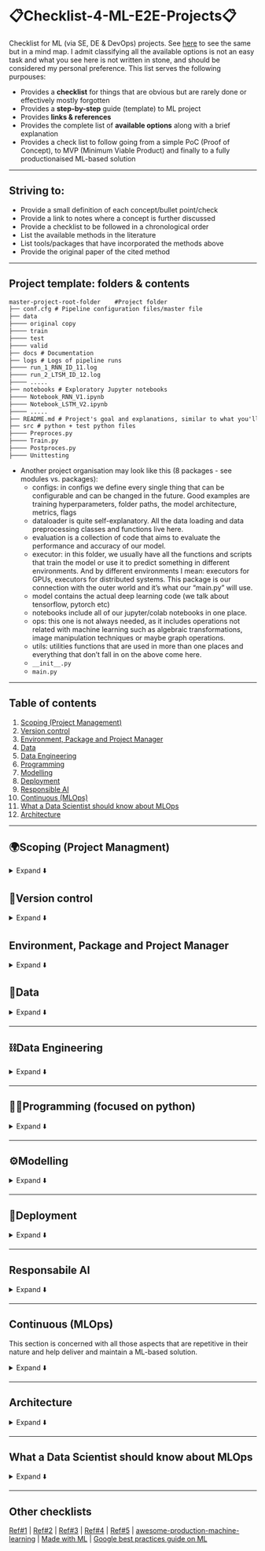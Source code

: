 #  📋Checklist-4-ML-E2E-Projects📋
Checklist for ML (via SE, DE & DevOps) projects. See [here](https://github.com/kyaiooiayk/The-Data-Scientist-Mind-Map) to see the same but in a mind map. I admit classifying all the available options is not an easy task and what you see here is not written in stone, and should be considered my personal preference. This list serves the following purpouses:
- Provides a **checklist** for things that are obvious but are rarely done or effectively mostly forgotten
- Provides a **step-by-step** guide (template) to ML project
- Provides **links & references**
- Provides the complete list of **available options** along with a brief explanation
- Provides a check list to follow going from a simple PoC (Proof of Concept), to MVP (Minimum Viable Product) and finally to a fully productionaised ML-based solution
***

## Striving to:
- Provide a small definition of each concept/bullet point/check
- Provide a link to notes where a concept is further discussed
- Provide a checklist to be followed in a chronological order
- List the available methods in the literature
- List tools/packages that have incorporated the methods above
- Provide the original paper of the cited method
***
  
## Project template: folders & contents

```diff
master-project-root-folder    #Project folder
├── conf.cfg # Pipeline configuration files/master file
├── data
├──── original copy
├──── train
├──── test
├──── valid
├── docs # Documentation
├── logs # Logs of pipeline runs
├──── run_1_RNN_ID_11.log
├──── run_2_LTSM_ID_12.log
├──── .....
├── notebooks # Exploratory Jupyter notebooks 
├──── Notebook_RNN_V1.ipynb
├──── Notebook_LSTM_V2.ipynb
├──── .....
├── README.md # Project's goal and explanations, similar to what you'll find on GitHub
├── src # python + test python files
├──── Preproces.py
├──── Train.py
├──── Postproces.py
├──── Unittesting
```
- Another project organisation may look like this (8 packages - see modules vs. packages):
  - configs: in configs we define every single thing that can be configurable and can be changed in the future. Good examples are training hyperparameters, folder paths, the model architecture, metrics, flags
  - dataloader is quite self-explanatory. All the data loading and data preprocessing classes and functions live here.
  - evaluation is a collection of code that aims to evaluate the performance and accuracy of our model.
  - executor: in this folder, we usually have all the functions and scripts that train the model or use it to predict something in different environments. And by different environments I mean: executors for GPUs, executors for distributed systems. This package is our connection with the outer world and it’s what our “main.py” will use.
  - model contains the actual deep learning code (we talk about tensorflow, pytorch etc)
  - notebooks include all of our jupyter/colab notebooks in one place.
  - ops: this one is not always needed, as it includes operations not related with machine learning such as algebraic transformations, image manipulation techniques or maybe graph operations.
  - utils: utilities functions that are used in more than one places and everything that don’t fall in on the above come here.
  - `__init__.py`
  - `main.py`
***

## Table of contents
1. [Scoping (Project Management)](#scoping-project-managment)
2. [Version control](#version-control)
3. [Environment, Package and Project Manager](#environment-package-and-project-manager)
4. [Data](#data)
5. [Data Engineering](#%EF%B8%8Fdata-engineering)
6. [Programming](#%EF%B8%8Fprogramming-focused-on-python)
7. [Modelling](#%EF%B8%8Fmodelling)
8. [Deployment](#deployment)
9. [Responsible AI](#responsabile-ai)
10. [Continuous (MLOps)](#continuous-mlops)
11. [What a Data Scientist should know about MLOps](#what-a-data-scientist-should-know-about-mlops)
12. [Architecture](#architecture)
***

## 🌍Scoping (Project Managment)
<details>
<summary>Expand ⬇️</summary>
<br>

- Frame the problem and look at the big picture    
- 🏦 BI (Business Intelligence) Tools involves the functions, strategies, and tools companies use to collect, process, and analyze data [Ref](https://www.coursera.org/articles/bi-tools). These tools can help framing the problem:
    - [Microsoft Power BI](https://powerbi.microsoft.com/en-us/what-is-power-bi/)
    - [Tableau](https://www.tableau.com/products/desktop)
    - [QlikSense](https://www.qlik.com/us/products/qlik-sense)
    - [Dundas BI](https://insightsoftware.com/dundas/)
    - [Sisense](https://www.sisense.com/)
- ❓ What are the project main objectives?
- ❓ Which part of the main objective the ML model(s) is addressing?
- 📈📉 Establish a [baseline](https://blog.ml.cmu.edu/2020/08/31/3-baselines/) against which your ML will be considered successful (an improvement against the baseline)
- ❓ Are there any solutions not based on a ML model? You are likely to be asked to compared your method against some no-ML model!
- ❓ Can How would you solve the problem manually?
    - ✅ Yes, then how would you do it?
    - ❌ No, then something more complex is needed
- Define the objectives in business terms. This involvs choosing the business KPIs (key performance indicators). These are what businesses use to measure the uplift brought in by the ML-based solution.
- 🚔 Now put yourself in the **user seat** and make sure there is an alignment btw business KPIs and those stricly related to the users.
- Think about how the ML soluion will be used
- 📈 Monitor your project's objective(s) over time. Yes, you heard it right; do not monitor only the results. Requirements and project's goal do tend to change over time unfortunately.
- 🗣️ Talk to the domain experts, they are those with the domain knowledge 
- ⚠️ Keep track of what did not work as you develop your ML solution. Knowledge is not only about what worked, but largely what didn't.
- 🔄 Keep in mind that ML solutions are not one-shot solutions. They need to be 1) followed and 2) developed over time
- Tool to manage/projects/people:    
    - [Jira](https://www.atlassian.com/software/jira)
    - [Confluence](https://www.atlassian.com/software/confluence) | [Jira vs. Confluence](https://elements-apps.com/blog/jira-and-confluence/)
    - [Trello](https://trello.com/home)
- <ins>Choose btw these different 3 scenarios</ins> (do not underestimate the importance of this, and this is the reason why it is under scoping and not under data or modelling section):
    - **Data driven**: means the creation of technologies, skills, and an environment by ingesting a large amount of data. This does not mean data centric.
    - **Data centric**: involves systematically altering/improving datasets in order to increase the accuracy of your ML applications.
    - **Model centric**: keep the data the same, and you only improve the code/model architecture. What happens when new data is added or changed? The risk of having a bias-to-that-batch-of-data model is very high. 
    - [Model centric vs. data centric](https://neptune.ai/blog/data-centric-vs-model-centric-machine-learning)
- ❓ Batch vs. real-time inference?
- <ins>Pipeline types:</ins>
  - Data pipeline
  - Model pipeline
  - Serving pipeline
- [List of lessons learnt | Learn from others' mistakes](https://github.com/kyaiooiayk/Awesome-ML-Lessons-Learnt)
- Patterns for building ML-driven product [Ref](https://eugeneyan.com/writing/llm-patterns/?utm_source=substack&utm_medium=email)
  - *Evaluations* to measure performance. A set of measurements used to assess a model’s performance on a task. They include benchmark data and metrics. 
  - *Retrive external (to the model) data*: to add recent, external knowledge. Fetch relevant data from outside the foundation model and enhances the input with this data, providing richer context to improve output.
  - *Fine-tuning*: To get better at specific tasks rather having some average product.
  - *Caching* to reduce latency & cost
  - *Guardrails* to ensure output quality. This is not limited to LLms.
  - *Defensive UX* to anticipate & manage errors gracefully
  - *Collect user feedback* to build our data flywheel.   
</details>

## 💾Version control
<details>
<summary>Expand ⬇️</summary>
<br>

- Decide between GitHub and GitLab
- Create .gitignore file | [Example #1](https://github.com/kyaiooiayk/Git-Cheatsheet/blob/main/.gitignore)
- Configure git Hooks | [Notes](https://github.com/kyaiooiayk/Git-Cheatsheet/tree/main#git-hooks)

</details>
  
## Environment, Package and Project Manager
<details>
<summary>Expand ⬇️</summary>
<br>
  
- Conda | [Notes](https://github.com/kyaiooiayk/Environment-Package-and-Project-Manager)
- pip | [Notes](https://github.com/kyaiooiayk/Environment-Package-and-Project-Manager)
- Poetry | [Notes](https://github.com/kyaiooiayk/Environment-Package-and-Project-Manager)

</details>

## 💽Data
<details>
<summary>Expand ⬇️</summary>
<br>

- How much data do I need?
    - Rule of thumb #1: roughly 10 times as many examples (rows) as there are degrees of freedom (features) | [Ref](https://www.kdnuggets.com/2019/06/5-ways-lack-data-machine-learning.html)
    - If you are bound to a small dataset, this may be good for PoC (Proof of Concept), but for a production-ready model, you'd need many more | [Ref](https://www.kdnuggets.com/2019/06/5-ways-lack-data-machine-learning.html)
- Data sourcing/collection/ingestion:
    - Check legal obligations, and get the authorization if necessary
    - 🌐 Collect your data from the web via scraping | [Notes](https://github.com/kyaiooiayk/Website-Scrapers)
    - Collect data via third party API 
    - Build your own dataset
    - Create/augment your data with some synthetic data generation techniques
    - Dowload some open source. Best resource is probably [Kaggle](https://www.kaggle.com/)
    - Ensure sensitive information is deleted or protected (e.g., anonymised)
- Is the data enough? How do you deal with the lack of data?
    - Try to establish a real data culture within your organization. From now on, you start tracking users.
    - Build a free application and give it away while tacking how others use it. Facebook and Google are not far from this modus operandi.
    - Naive Bayes algorithm is among the simplest classifiers and learns remarkably well from relatively small data sets.
    - Consider using less complex algorithm; for instance limiting the depth of your decision tree.
    - Consider using ensemble method.
    - Consider using linear models such as liner/logistic regression where only linear interaction are modelled.
    - Use transfer learning and this is the de-facto standard for LLM.
    - Consider data augmentation. So for vision taks, you could rotate, scale etc ..
    - ⚠️ Keep in mind that using synthetic data could potentially introduce bias on a real world phenomenon.
- Is data labelling necessary?:
    - ✅ Yes, then is human expertise available? Labelling is expensive as it involves many man hours. Consider automating it as much as you can.
    - ❌ No, then unsupervised learning must be used
- Data versioning. Available tools:
    - [DVC](https://dvc.org/) | [Notes](https://github.com/kyaiooiayk/MLOps-Machine-Learning-Operations/tree/master/tutorials/VCS/DVC)
    - [DAGsHub](https://dagshub.com/)
    - [Activeloop](https://www.activeloop.ai/)
    - [Modelstore](https://modelstore.readthedocs.io/en/latest/)
    - [ModelDB](https://github.com/VertaAI/modeldb/)
- ❓ Is there a data bias?
    - ✅ Yes, take action
    - ❌ No, proceed
- Keep a copy of the original unclean data where possible.
- Data ingestion/wrangling:
    - 🐼 [Pandas](https://pandas.pydata.org/) for dataset < 32Gb. For dataset that do not fit in memory you can load different chucks at the time | [Notes](https://github.com/kyaiooiayk/Pandas-Notes)
    - 🐻‍❄️ [Polars](https://github.com/pola-rs/polars) an optimised version of Pandas.
    - [Dask](https://www.dask.org/) for dataset 1Gb-100Gb | [Notes](https://github.com/kyaiooiayk/Dask) 
    - ✨[PySpark](https://spark.apache.org/docs/latest/api/python/) for dataset >100 Gb | [Notes](https://github.com/kyaiooiayk/pySpark-Notes)
    - 🏹 [Apache PyArrow](https://arrow.apache.org/docs/python/index.html) is a cross-language development platform for in-memory data. It is a good option when data is stored in many components, for example, reading a parquet file with Python (pandas) and transforming to a Spark dataframe, Falcon Data Visualization or Cassandra without worrying about conversion. [Ref](https://towardsdatascience.com/a-gentle-introduction-to-apache-arrow-with-apache-spark-and-pandas-bb19ffe0ddae)
    - 🧱 [Databricks](https://www.databricks.com/) develops a web-based platform for working with Spark, that provides automated cluster management and IPython-style notebooks. | [Databricks vs. Azure databricks](https://www.websitebuilderinsider.com/is-azure-databricks-same-as-databricks/)
- Data cleaning
  - A comprehensive guide to bad quality data scenarios can be found [here](https://github.com/Quartz/bad-data-guide)
  - [cleanlab](https://github.com/cleanlab/cleanlab) automatically detects problems in a ML dataset. This data-centric AI package facilitates machine learning with messy, real-world data by providing clean labels for robust training and flagging errors in your data.
- Data labeling
- Data validation. Establish a data schema which helps validate the data. Especially for [concept drift](https://machinelearningmastery.com/gentle-introduction-concept-drift-machine-learning/). Some commercial tools are:
    - [Pandera](https://pandera.readthedocs.io/en/stable/) | [Notes](https://github.com/kyaiooiayk/MLOps-Machine-Learning-Operations/tree/master/tutorials/Data_validation/Pandera)
    - [Great Expectations](https://greatexpectations.io/) | [Notes](https://github.com/kyaiooiayk/MLOps-Machine-Learning-Operations/tree/master/tutorials/Data_validation/Great_expectations)
- 💽 Data storage:
    - Structured data: SQL. RDB (relational database) is a database that stores data into tables with rows and columns. To be able to process SQL queries on huge volumes of data that is stored in Hadoop cluster, specialised tools are needed. Here are some options:
        - 🐝 [Hive](https://hive.apache.org/) | [Notes](https://github.com/kyaiooiayk/MLOps-Machine-Learning-Operations/blob/master/tutorials/Hive.md) (twice as popular as Pig and developed by Facebook). Hive provides SQL type querying language for the ETL purpose on top of Hadoop file system. 
        - 🐷 [Pig](https://pig.apache.org/) (less popular than Hive)
        -  🦌 [Impala](https://impala.apache.org/docs/build/html/topics/impala_langref.html) | [Hive vs. Impala](https://www.tutorialspoint.com/impala/impala_overview.htm)
    - Unstructured data: NoSQL
- Data file format | [Notes](https://github.com/kyaiooiayk/Data-Format-Notes)
  - CSV (Comma Separated Values) is a row-based file format storage.
  - JSON (JavaScript Object Notation) is language agnostic and supports a number of data types which includes list, dictionary, string, integer, float, boolean, Null.
  - YAML (Yet Another Markup Language) is a human-readable data-serialisation language. It is commonly used for configuration files and in applications where data is being stored or transmitted.  Both JSON and YAML are developed to provide a human-readable data interchange format
  - Parquet is a column-based file format storage and is good for storing big data of any kind (structured data tables, images, videos, documents).
  - XML (Extensible Markup Language)is exclusively designed to send and receive data back and forth between clients and servers.
- Data transformation
- What is EDA?
  - Explore the data to gain insights: Do I have the right signals for the model?
  - Identify the feasibility of the project: Is it possible to deliver a solution using the data I have?
  - Craft a story: Can I reveal useful patterns in the data to the stakeholder?
- What to do in a EDA (Exploratory Design Analysis)?
    - Type (categorical, int/float, bounded/unbounded, text, structured, etc.)
    - % of missing values
    - Noisiness and type of noise (stochastic, outliers, rounding errors, etc.)
    - Type of distribution (Gaussian, uniform, logarithmic, etc.)
    - Study the correlations between features and targets
        - If no method shows some sort of correlation btw features and targets, then you may want to study the problem harder!
    - Document in a report what you have learnt
- Data cleaning:
    - Are the any outliers? If yes, ask yourself why.
    - Fill in missing values via some imputation strategies. Treat your data transformation choices as hyperparameters, especially when you are not sure about them (e.g., replace with zero, mean, meadina or just drop the rows?):
        - Zero, mean or median
        - Drop row values or the entire columns if too many row values are missing
- Features scaling:
    - If a deep learning application this is almost certaintly done. If you have two options here:
      - Min/max scaling
      - Mean/std scaling
    - If not a DL application it depends. For instance model based on decision trees are insensitive to features scaling.
- <ins>Feature engineering</ins> | [Notes](https://drive.google.com/drive/u/2/folders/1ABSeXMUvG-AbFcxvFxJ0J0xpFDYUuA21) | [Tutorials](https://github.com/kyaiooiayk/Feature-Correlation-Selection-Importance-Engineering-Notes):
    - Discretize continuous features
    - Add transformations like: log(x), sqrt(x), x^2, etc...
    - Aggregate features into common bin
- <ins>Dashboard</ins>:
    - Bokeh
    - Plotly
- <ins>Data splitting</ins> | [Notes](https://drive.google.com/drive/u/1/folders/1flGUtgLDQsC3FyK9Nm-aafoSEDMNj5Ir):
    - Large dataset (CV may not be necessary):
        - Train
        - Test: (no data snooping!)
    - Small dataset (use CV while testing):
        - Train
        - Test: (no data snooping!)
        - Validation
    - No data or only a handful of examples. Enough/handful means some in order to get a sense of the problem specification but too few to train an algorithm). Consider these options:
      - A literature review
      - Analyse what others have done may give you a sense of what’s feasible.

</details>

***

## ⛓️Data Engineering
<details>
<summary>Expand ⬇️</summary>
<br>

- <ins>ETL: Extract, Transform, Load</ins>:
  - **Extraction** involves the process of extracting the data from multiple homogeneous or heterogeneous sources.
  - **Transformation** refers to data cleansing and manipulation in order to convert them into a proper format.
  - **Loading** is the injection of the transformed data into the memory of the processing units that will handle the training (whether this is CPUs, GPUs or even TPUs)
    
- <ins>ETL vs. ELT pipeline</ins> | [Notes](https://github.com/kyaiooiayk/ETL-and-ML-Pipelines-Notes/blob/main/README.md):
    - **ETL** is best used for on-premise data that needs to be structured before uploading it to a relational data warehouse. This method is typically implemented when datasets are small and there are clear metrics that a business values because large datasets will require more time to process and parameters are ideally defined before the transformation phase.
    - **ELT** is best suited for large volumes of data and implemented in cloud environments where the large storage and computing power available enables the data lake to quickly store and transform data as needed. ELT is also more flexible when it comes to the format of data but will require more time to process data for queries since that step only happens as needed versus ETL where the data is instantly queryable after loading.
- <ins>How to load your data (and how to optimise it)?</ins>
  - **All at once vs. lazy loading with iterator**. Running a for-loop in a dataset requires you to load the entire dataset into memory. What if you do not have that much memory to spare? An iterator is nothing more than an object that enables us to traverse throughout our collection with the advantage of that it loads each data point only when it's needed.
  - **Bathching**: Batch processing has a slightly different meaning for a SE and a MLE. For a SE batching is a method to run high volume, repetitive jobs into groups with no human interaction while the latter thinks of it as the partitioning of data into chunks as this makes the training much more efficient because of the way the stochastic gradient descent algorithm works.
  - **Prefetching** allows you to run preprocessing and model execution at the same time. While the model is executing training step m, the input pipeline is reading the data for next m+1 step. Prefetching is alike to a decoupled producer-consumer system coordinated by a buffer. The producer = data processing and the consumer = model, while the buffer is handling the transportation of the data from one to the other.
  - **Caching** is a way to temporarily store data in memory to avoid repeating some operations. The caveat here is that we have to be very careful on the limitations of our resources, to avoid overloading the cache with too much data.
  - **Streaming** allows to transmit or receiving data as a steady, continuous flow, allowing playback to start while the rest of the data is still being received. We can open a connection with an external data source and keep processing the data and training a ML model as long as they come. [Kafka](https://kafka.apache.org/) is a high performant, distributed messaging system that takes care of this streaming idea.
- <ins>data vs. model parallelism</ins>
  - **Data parallelism [easie]**: concerns how how to distribute our data and train the model in multiple devices (CPUs, GPUs, TPUs) with different chunks.
  - **Model parallelism [harder]**: When a model is so big that it doesn't fit in the memory of a single device, we can divide it into different parts, distribute them across multiple machines and train each one of them independently using the same data. In an encoder-decoder architecture to train the decoder and the encoder into different machines. This can be combined with data parallelism: feeding the exact same (n-th) data batch into both machines.

</details>
  
***

## 🧑‍💻️Programming (focused on python)
<details>
<summary>Expand ⬇️</summary>
<br>

- [DRY](https://www.earthdatascience.org/courses/earth-analytics/automate-science-workflows/write-efficient-code-for-science-r/) - Don't repeat yourself. If you find yourself writing the same code more than twice. Modularise it and save it in a repo, for yourself in the next project and colleagues.
- [SOLID](https://en.wikipedia.org/wiki/SOLID): is a mnemonic acronym for five design principles intended to make object-oriented designs more understandable, flexible, and maintainable.
  - The Single-responsibility principle: "There should never be more than one reason for a class to change."[5] In other words, every class should have only one responsibility.
  - The Open–closed principle: "Software entities ... should be open for extension, but closed for modification."[7]
  - The Liskov substitution principle: "Functions that use pointers or references to base classes must be able to use objects of derived classes without knowing it."[8] See also design by contract.[8]
  - The Interface segregation principle: "Clients should not be forced to depend upon interfaces that they do not use."[9][4]
  - The Dependency inversion principle: "Depend upon abstractions, [not] concretions."[10][4]
- <ins>OOP (Object-Oriented Programming)</ins>:
  - Inheritance vs. composition: 'is-a' vs. 'has-a' relationship | [Tutorial](https://github.com/kyaiooiayk/Python-Programming/blob/main/tutorials/Composition%20vs.%20inheritance.ipynb)
- <ins>Docs | [Tutorials](https://github.com/kyaiooiayk/Awesome-Python-Programming-Notes/blob/main/tutorials/GitHub_MD_rendering/Docstrings.ipynb)</ins>:
  - [NumPy/SciPy docstrings](https://numpydoc.readthedocs.io/en/latest/format.html) Combination of reStructured and GoogleDocstrings and supported by Sphinx    
  - [EpyDoc](http://epydoc.sourceforge.net/) Render Epytext as series of HTML documents and a tool for generating API documentation for Python modules based on their Docstrings
  - [Google Docstrings](https://sphinxcontrib-napoleon.readthedocs.io/en/latest/example_google.html) Google's Style
- <ins>Code release</ins>:
    - Major
    - Minor
    - Patch
- <ins>Code versionning</ins>:
    - [GitHub](https://github.com/) | [Notes](https://github.com/kyaiooiayk/Git-Cheatsheet)
    - [GitLab](https://about.gitlab.com/) GitHub and GitLab are remote server repositories based on GIT. GitHub is a collaboration platform that helps review and manage codes remotely. GitLab is the same but is majorly focused on DevOps and CI/CD. 
    - [Jenkins](https://www.jenkins.io/) | [Notes](https://github.com/kyaiooiayk/MLOps-Machine-Learning-Operations/tree/master/tutorials/Jenkins)
    - [CircleCI](https://circleci.com/)
    - [Travis CI](https://www.travis-ci.com/)
- <ins>Production-grade code</ins> | [Notes](https://github.com/kyaiooiayk/Awesome-Python-Programming-Notes/tree/main/tutorials/Production-grade%20code):
    - **Factory Pattern** is used to decouple data IO, or in other words the data sources (SQL, pandas etc ..)
    - **Strategy Pattern** is used to decouple algorithms.
    - **Adapter Pattern** is used to decouple external services.
- <ins>Python style guide</ins>
  - [Google Python Style Guide](https://google.github.io/styleguide/pyguide.html#Threading)
  - [Python code style guidelines](https://github.com/kyaiooiayk/Awesome-Python-Programming-Notes/blob/main/tutorials/Code_style.md)
- <ins>Linters & Formatter</ins> Linter is there to catch potential bugs and issues, whereas a formatter is there to enforce a consistent code style and format. | [Notes #1](https://github.com/kyaiooiayk/Python-Programming/blob/main/tutorials/Code_style.md) | [Notes #2](https://inventwithpython.com/blog/2022/11/19/python-linter-comparison-2022-pylint-vs-pyflakes-vs-flake8-vs-autopep8-vs-bandit-vs-prospector-vs-pylama-vs-pyroma-vs-black-vs-mypy-vs-radon-vs-mccabe/):
    - [Pylint](https://pypi.org/project/pylint/) is a static code analyser for Python 2 or 3. it analyses your code without actually running it. It checks for errors, enforces a coding standard, looks for code smells, and can make suggestions about how the code could be refactored. | [Why no one uses Pylint](https://pythonspeed.com/articles/pylint/). Install it with `pip install pylint`. Usage: `pylint file.py --errors-only --disable=C,R` or `pylint file.py --errors-only --disable=C,R`
    - Pyflakes
    - autopep8
    - Bandit
    - Prospector
    - Pylama
    - Pyroma
    - [isort](https://pycqa.github.io/isort/) is a Python utility / library to sort imports alphabetically, and automatically separated into sections and by type. 
    - [Mypy](https://mypy.readthedocs.io/en/stable/) is an optional static type checker for Python that aims to combine the benefits of dynamic (or "duck") typing and static typing. Mypy combines the expressive power and convenience of Python with a powerful type system and compile-time type checking. 
    - Radon
    - mccabe 
    - [Black](https://black.readthedocs.io/en/stable/) is essentially an autoformatter.
    - [pycodestyle](https://pypi.org/project/pycodestyle/) is similar to black but the big difference between black and pycodestyle is that black does reformat your code, whereas pycodestyle just complains.
    - [Flake8](https://flake8.pycqa.org/en/latest/) does much more than what black does. Flake8 is very close to be perfectly compatible with black.
    - ⭐️[Ruff](https://beta.ruff.rs/docs/) is an extremely fast Python linter, written in Rust. Ruff can be used to replace Flake8 (plus dozens of plugins), isort, pydocstyle, yesqa, eradicate, pyupgrade, and autoflake, all while executing tens or hundreds of times faster than any individual tool.
- <ins>Static type checker</ins> is the process of verifying and enforcing the constraints of types.:
  - [Pytype](https://github.com/google/pytype)
  - IDE such pycharm will do it automatically.
- <ins>Production Code (How maintainable is it?)</ins>:
    - **Refactoring** aims to revisit the source code in order to improve operation without altering functionality. | [Notes](https://github.com/kyaiooiayk/Awesome-Python-Programming-Notes/tree/main/tutorials/Production-grade%20code)     
- <ins>Code optimisation (How fast is it?)</ins>:
    - **Profilers** are tools  that aim to assess the space or time complexity of a program, the usage of particular instructions, or the frequency and duration of function calls. | [Notes on how to profile parallel jobs](https://github.com/kyaiooiayk/High-Performance-Computing-in-Python/tree/master/tutorials/Profiling_SKLearn_Parallel_Jobs) | [Notes on how to profile on jupyter notebook](https://github.com/kyaiooiayk/High-Performance-Computing-in-Python/blob/master/tutorials/Code_profiling.ipynb)
    - **Caching** consists in keeping recently (or frequently) used data in a memory location that has cheap and fast access for repeated queries. | [Notes](https://github.com/kyaiooiayk/High-Performance-Computing-in-Python/blob/master/tutorials/Caching.ipynb)
    - **Multi-threading** [Tutorials](https://github.com/kyaiooiayk/High-Performance-Computing-in-Python/tree/master/tutorials) | [Notes](https://drive.google.com/drive/u/1/folders/13mzxrofldkbdgF_eT5EPZ1cEiCgOT78d)
    - **Multi-processing** [Tutorials](https://github.com/kyaiooiayk/High-Performance-Computing-in-Python/tree/master/tutorials) | [Notes](https://drive.google.com/drive/u/1/folders/13mzxrofldkbdgF_eT5EPZ1cEiCgOT78d)
    - **Cython** [Note](https://github.com/kyaiooiayk/High-Performance-Computing-in-Python/tree/master/tutorials)
    - **Numba** [Note](https://github.com/kyaiooiayk/High-Performance-Computing-in-Python/tree/master/tutorials)
    - **Scoop** [Note](https://github.com/kyaiooiayk/High-Performance-Computing-in-Python/tree/master/tutorials)
- <ins>Code testing</ins> [Tutorials](https://github.com/kyaiooiayk/Awesome-Python-Programming-Notes/tree/main/tutorials/Testing):
    - [Unittesting](https://docs.python.org/3/library/unittest.html) | [Notes](https://github.com/kyaiooiayk/Python-Programming/tree/main/tutorials/Unittesting) Unit tests point to a specific issue that requires fixing. | [How to unittest DL model](https://theaisummer.com/unit-test-deep-learning/)
    - [Doctest](https://docs.python.org/3/library/doctest.html#module-doctest) | is a module considered easier to use than the unittest, though the latter is more suitable for more complex tests. doctest is a test framework that comes prepackaged with Python. | [Notes](https://github.com/kyaiooiayk/Python-Programming/tree/main/tutorials/Doctest)
    - [Functional testing](https://brightsec.com/blog/unit-testing-vs-functional-testing/) checks the entire application thus, it mainly indicates a general issue without pointing out a specific problem.
    - TDD (Test Driven Development) is a software development method where you define tests before you start coding the actual source code.
 | [Notes](https://github.com/kyaiooiayk/Python-Programming/blob/main/tutorials/Test-driven%20Development%20(TDD)/README.md)
- <ins>Code obfuscation | [Notes](https://github.com/kyaiooiayk/Python-Source-Code-Obfuscation/edit/main/README.md)</ins>:
    - [pyarmor](https://pypi.org/project/pyarmor/) - It provides full obfuscation with hex-encoding; apparently doesn’t allow partial obfuscation of variable/function names only.
    - [python-minifier](https://pypi.org/project/python-minifier/) — It minifies the code and obfuscates function/variable names. 
    - [pyminifier](https://pypi.org/project/pyminifier/) - It does a good job in obfuscating names of functions, variables, literals; can also perform hex-encoding (compression) similar as pyarmor. Problem: after obfuscation the code may contain syntax errors and not run.
    - [cython](https://cython.org/) - Cython is an optimising static compiler that takes your .py modules and translates them to high-performant C files. Resulting C files can be compiled into native binary libraries with no effort. When the compilation is done there’s no way to reverse compiled libraries back to readable Python source code. What distinguishes this option from the other is that this can be used is to make your code run faster rather than obfuscating it.
- <ins>Logging</ins>:
    - [Python logging package](https://docs.python.org/3/library/logging.html) | [Tutorial](https://github.com/kyaiooiayk/Awesome-Python-Programming-Notes/blob/main/tutorials/Logging%20module.ipynb) | [How to log your DL model](https://theaisummer.com/logging-debugging/)
 
- <ins>Debugging</ins>:
  - 
- <ins>Code shipping</ins>:
    - Maven : it is used to create deployment package.
    - Containersition with [Docker](https://www.docker.com/) | [Notes](https://github.com/kyaiooiayk/Docker-Notes) is the golden and widespread standard
- <ins>Code packaging</ins> is the action of creating a package out of your python project wiht the intent to distribute it. This consists in adding the necessary files, structure and how to build the package. Further one can also upload it to the Python Package Index (PyPI). | [Notes](https://github.com/kyaiooiayk/Python-project-template/blob/main/README.md)
    
</details>

***

## ⚙️Modelling
<details>
<summary>Expand ⬇️</summary>
<br>

- 📖 Read about the topic/field you are building a ML solution for
- ❓ How should you frame this problem supervised/unsupervised)?
- ❓ How is the data coming in: online/offline?
- Get a feeling of what the SOTA (State Of The Art)
- List the assumptions you or others have made so far
- <ins>Although this checklist is heavily focused on ML-based model, consider the following</ins>:
  - Build a heuristic model. This can be used as a back-up solution to fall to and an easy one to explain.
  - Build a statistical model. Although, this is said not to scale well for large data, there is still room for some experimentation.
  - Buil a ML model. Yes, I am aware of the fact that some ML solution are simply best in class (see CV) and building other model is simple not worth your time!
  - Build a hybrid model if possible. Reality is never black and white, it's a mix!
- Keep track of your model versions
- Select what the feature(s) vs. target(s) are
-  🐣 Is a base model available (at the beginning)?
  - Yes, consider it and benchmark any future models against it
  - No, create one and benchmark any future models against it
- Keep track of your model dependencies
- <ins>Feature selection</ins>:
    - ❓ Can a domain expert help me determine which features are relevant?
    - Let the model decide which feature is important; after you can remove it to make the model more efficient
- How should performance be measured? This means choosing the model metrics (Not model objective function and not necessarily KPIs!)
  - Objective function is a function you ae trying to minimise via some optimisation algorithm
  - Model metrics can be very different from what the objective function
- Is the performance measure aligned with the business objective?
    - ✅ Yes, non techical people / higher level managment will be able to follow the development
    - ❌ No, then ask why? It is fine, but it necessay to find a proxy to link technical and business metrics
- <ins>Choose a model(s)</ins>:
    - First scenario: there are plenty of SOTA options and these are cheap to run. One option would be to explore many different models and short-list the best ones.
    - Second scenario: there are much less SOTA options and these are expesnive to run. This is especially true for DL model. One option would be to concentrate on one of them.
- <ins>Choose a framework</ins>:
    - Non Deep Learning:
        - [Scikit-Learn](https://scikit-learn.org/stable/#)
        - XGBoost
        - LightGBM
        - [CatBoost](https://catboost.ai/) is an open-source software library developed by Yandex. It provides a gradient boosting framework which among other features attempts to solve for Categorical features using a permutation driven alternative compared to the classical algorithm.
    - Deep Learning:
        - [TensorFlow](https://www.tensorflow.org/) is a free and open-source software library for machine learning and artificial intelligence. It can be used across a range of tasks but has a particular focus on training and inference of deep neural networks | [Tutorials&Notes](https://github.com/kyaiooiayk/TensorFlow-TF-Notes)
        - [KERAS](https://keras.io/) It is a wrapper over TF. Most of the model in TF1/2 are implemented in KERAS. Keras is an API designed for human beings, not machines. Keras follows best practices for reducing cognitive load: it offers consistent & simple APIs, it minimizes the number of user actions required for common use cases, and it provides clear & actionable error messages. It also has extensive documentation and developer guides. | [Tutorials&Notes](https://github.com/kyaiooiayk/Keras-Notes)
        - [PyTorch](https://pytorch.org/)
        - [PyTorch Lightning](https://www.pytorchlightning.ai/) is built on top of ordinary (vanilla) PyTorch. The purpose of Lightning is to provide a research framework that allows for fast experimentation and scalability, which it achieves via an OOP approach that removes boilerplate and hardware-reference code.
        - [JAX](https://jax.readthedocs.io/en/latest/notebooks/quickstart.html) is a GPU/TPU-accelerated version of NumPy. It vectorises a Python function and handle all the derivative calculations on said functions. It has a JIT (Just-In-Time) component that takes your code and optimizes it for the XLA compiler, resulting in significant performance improvements over TensorFlow and PyTorch. | [Tutorials&Notes](https://github.com/kyaiooiayk/JAX-Notes)
- <ins>Model versioning</ins>. Available tools:
    - [Hydra](https://hydra.cc/) | [Notes](https://github.com/kyaiooiayk/MLOps-Machine-Learning-Operations/tree/master/tutorials/VCS/Hydra) is a framework to configure complex applications. Effectively, it is used to read in YMAL configuration files.
- <ins>Model training</ins>:
    - On premesis
    - On the cloud which means using cluster machines on the cloud. **Bare-metal** cloud is a public cloud service where the customer rents dedicated hardware resources from a remote service provider, without (hence bare) any installed operating systems or virtualization infrastructure. You have three options:
        - [AWS (Amazon Web Services)](https://aws.amazon.com/?nc2=h_lg) | [Notes](https://github.com/kyaiooiayk/MLOps-Machine-Learning-Operations/tree/master/tutorials/AWS)
        - [Microsoft Azure](https://azure.microsoft.com/en-gb/)
        - [GCP (Google Cloud Platform)](https://cloud.google.com/)
- <ins>Model CV (Cross Valisation)</ins> | [Notes](https://drive.google.com/drive/u/1/folders/1flGUtgLDQsC3FyK9Nm-aafoSEDMNj5Ir) | [Paper](https://arxiv.org/pdf/2108.02497.pdf)
- <ins>Model hyperparameters</ins> | [Notes](https://drive.google.com/drive/u/1/folders/1flGUtgLDQsC3FyK9Nm-aafoSEDMNj5Ir) | [Paper](https://arxiv.org/pdf/2003.05689.pdf):
    - Methods:
        - Grid search: doable when the parameters are small 
        - Random search: preferred over random search over grid search
        - Successive halving
        - BOHB
        - Bayesian optimisation: preferred if training is very long | [Ref](https://goo.gl/PEFfGr)
    - Tools:
        - [Ray Tune](https://docs.ray.io/en/latest/tune/index.html) is a Python library for fast hyperparameter tuning at scale. | [Paper](https://arxiv.org/abs/1807.05118)
        - [Optuna](https://optuna.org/) is an open source hyperparameter optimization framework to automate hyperparameter search. It is framework agnostic you can use it with any machine learning or deep learning framework. | [Paper](https://dl.acm.org/doi/10.1145/3292500.3330701)
    - Don'ts:
        - Once you are confident about your final model, measure its performance on the test set to estimate the generalization error. Don't tweak your model after measuring the generalization error: you would just start overfitting the test set. This is very hard in practice to enforce. Resist the temptation!
- <ins>Model evaluation</ins> | [Article](https://arxiv.org/pdf/2108.02497.pdf):
  - Model is not doing well on the training set:
    - Model has enough capacity: that’s a strong sign that the input features do not contain enough information to predict y. If you can’t improve the input features x, this problem will be hard to crack.
    - Model does not have enough capacity: increase the capacity, this could be adding more layers or nodes in a MLP or increasin the number of trees in a gradient-boosted model
  - Model is doing well on the training set but not the test set, there’s still hope. Plotting a learning curve (to extrapolate how performance might look with a larger dataset) and benchmarking human-level performance (HLP) can give a better sense of feasibility.
  - Model does does well on the test set, then the question still remains open whether it will generalize to real-world data. Do extra checks.
- <ins>Experiment tracking/monitoring</ins> allows us to manage all the experiments along with their components, such as parameters, metrics, and more. It makes easier to track the evolution of your model as learn more and more about the problem. Here are some available tools:
  - [MLFlow](https://mlflow.org/) is an open source project that offers experiment tracking and multiframe‐work support including Apache Spark, but limited workflow support. If you need a lightweight, simple way to track experiments and run simple workflows, this may be a good choice.
  - [Comet ML](https://www.comet.com/site/) 
  - [Neptune](https://neptune.ai/)
  - [Weights and Biases](https://wandb.ai/site) is a developer-first MLOps platform. Build better models faster with experiment tracking, dataset versioning, and model management.
  - [TensorBoard](https://www.tensorflow.org/tensorboard)
- <ins>Modell complexity</ins>: O(N^3) | O(LogN) | O(N) | [Notes](https://drive.google.com/drive/u/1/folders/1-G4Ct4iMPd7T2W-gW75eBKtuiJ37hyJj) | [Tutorials](https://github.com/kyaiooiayk/Python-Programming/tree/main/tutorials/Algorithms)
  - Space cmoplexity: storage and this generally referr to the RAM requied
  - Time complexity: this is generally related to metric such as latency
- <ins>Model selection:</ins> (essentially what if two models are indistringuishable from an accuracy PoC) | [Article](https://arxiv.org/pdf/1811.12808.pdf):
  - Check cost to train
  - Check which one is the simplest to understand
  - Check which one is the simplest to deploy
  - Check which one is the most robust
  - Give a tolerance also to metrics, essentially which are the  extrema within which two models are essentially the same from a pure metrics PoV?
- <ins>Model inference:</ins>
    - on CPUs
    - on GPUs
    - on TPUs
- <ins>Business requirements</ins>:
  - Load
  - Latency
  - Throughput
  - Storage
- <ins>Latency vs. throughput</ins>:
    - If our application requires **low latency**, then we should deploy the model as a real-time API to provide super-fast predictions on single prediction requests over HTTPS.
     - For **less-latency-sensitive** applications that require high throughput, we should deploy our model as a batch job to perform batch predictions on large amounts of data.
- <ins>Model serialisation (aka model persistence)/deserialisation</ins>. Serialisation is the process of translating a data structure or object state into a format that can be stored or transmitted and reconstructed later. | [Notes](https://github.com/kyaiooiayk/MLOps-Machine-Learning-Operations/tree/master/tutorials/Model_Serialisation) | Some of the formats used are: 
    - [hdf5](https://www.hdfgroup.org/solutions/hdf5)
    - [dill](https://pypi.org/project/dill/) is used when pickle or joblib won’t work, or when you have custom functions that need to be serialised as part of the model. In general, dill will provide the most flexibility in terms of getting the model serialised and should be considered the path of least resistance when it comes to serialising ML models for production.
    - [joblib](https://joblib.readthedocs.io/en/latest/index.html) is used for objects which contain lots of data in numpy arrays.
    - [pickle](https://docs.python.org/3/library/pickle.html#module-pickle) is used to serialise objects with an importable hierarchy.
    - [ONNX](https://onnx.ai/) changes the paradigm in the sense that it aims to store the instructions to replicate the NN model. This allows to train your model in PT and run inference on TF. | [Notes](https://github.com/kyaiooiayk/MLOps-Machine-Learning-Operations/tree/master/tutorials/Model_Serialisation)
- <ins>Model optimisation</ins> | [Notes](https://github.com/kyaiooiayk/Cheap-ML-models):
    - Quantisation
    - Pruning
    - Teacher-student models
    - [ONNX](https://onnx.ai/) is an open file format to store (trained) machine learning models/pipelines containing sufficient detail (regarding data types etc.) to move from one platform to another. | [Notes](https://github.com/kyaiooiayk/MLOps-Machine-Learning-Operations/tree/master/tutorials/Model_Serialisation)
- <ins>Reporting results</ins>:
    - Tell a story with data | [Ref](https://pbs.twimg.com/media/E-C33uFWUAA2UiD?format=jpg&name=large)
    - List your assumptions and your system's limitations.
    - Explain why your solution achieves the business objective.
    - Describe lessons learnt: what did not work is as much valuable as what did.
- Keep in mind that your production model will likely be changed in the future, thus think re-trainig scheduling.

</details>

***

## 🚢Deployment
<details>
<summary>Expand ⬇️</summary>
<br>

- <ins>Container registry</ins>:  is a place to store container images. Hosting all the images in one stored location allows users to commit, identify and pull images when needed. There are many tools/services that can store the container images:
    - [Docker Hub](https://hub.docker.com/)
    - [Amazon Elastic Container Registry (ECR)](https://aws.amazon.com/ecr/)
    - [JFrog Container Registry](https://jfrog.com/container-registry/)
    - [Google Container Registry](https://cloud.google.com/container-registry)
    - [Azure container Registry](https://azure.microsoft.com/en-in/products/container-registry/#features)
- <ins>Deplyoing vs. serving [Ref](https://stackoverflow.com/questions/67018965/what-is-the-difference-between-deploying-and-serving-ml-model)</ins>
  - Deploying is the process of putting the model into the server. 
  - Serving is the process of making a model accessible from the server (for example with REST API or web sockets).
  - Both deployment and serving can have REST API (or endpoint). Deployment doesn't necessarily require a REST API (an API would be sufficient).
- <ins>Serveless deployment</ins>. Serverless” doesn’t mean there is no server, it just means that you don’t care about the underlying infrastructure for your code and you only pay for what you use. 
  - [AWS Lambda Functions](https://aws.amazon.com/lambda/) | [Notes&Tutorials](https://github.com/kyaiooiayk/MLOps-Machine-Learning-Operations/tree/master/tutorials/AWS/AWS_Lambda)
  - [Google Cloud Functions](https://cloud.google.com/functions/)
  - [Azure Functions](https://azure.microsoft.com/en-us/products/functions/)
  - [IBM Cloud Functions](https://www.ibm.com/cloud/functions)
- <ins>RESTful API</ins>:
    - Django
    - [[Flask](https://flask.palletsprojects.com/en/2.1.x/) | [Notes](https://github.com/kyaiooiayk/Flask-Notes)]
    - [[Node.js]() | Notes]
    - [[Express.js]() | Notes]
    - [[React](https://reactjs.org/) | [Notes](https://github.com/kyaiooiayk/MLOps-Machine-Learning-Operations/tree/master/tutorials/React)]
    - Redis
    - [[FastAPI](https://fastapi.tiangolo.com/) | [Notes](https://github.com/kyaiooiayk/MLOps-Machine-Learning-Operations/tree/master/tutorials/FastAPI)]
    - [[Streamlit](https://streamlit.io/) | [Notes](https://github.com/kyaiooiayk/MLOps-Machine-Learning-Operations/tree/master/tutorials/Streamlit)]
    - [[Electron](https://www.electronjs.org/) | [Notes](https://github.com/kyaiooiayk/MLOps-Machine-Learning-Operations/tree/master/tutorials/Electron.md)]
    - [[Dash](https://plotly.com/building-machine-learning-web-apps-in-python/)]
    - [[Gradio](https://github.com/gradio-app/gradio)]
- <ins>Service end point</ins>:
    - [FastAPI](https://fastapi.tiangolo.com/): fast and a good solution for testing, has limitation when it comes to clients' request workload
    - [Flask](https://flask.palletsprojects.com/en/2.2.x/): it is less complex but not as complete as Dijango
    - [Django](https://www.djangoproject.com/): for most advanced stuff
- <ins>Public server deployment</ins>:
    - [Heroku](https://www.heroku.com/) | [Notes](https://github.com/kyaiooiayk/MLOps-Machine-Learning-Operations/tree/master/tutorials/Heroku) - allows access directly to your GitHub account
    - [PythonAnywhere](https://www.pythonanywhere.com/) | [Notes](https://github.com/kyaiooiayk/MLOps-Machine-Learning-Operations/tree/master/tutorials/pythonanywhere) - does not allow access directly to your GitHub account
    - [Netlify](https://www.netlify.com/) | [Notes](https://github.com/kyaiooiayk/MLOps-Machine-Learning-Operations/tree/master/tutorials/Netlify.md) - allows access directly to your GitHub account
- <ins>Servers</ins>:
    - [uWSGI](https://uwsgi-docs.readthedocs.io/en/latest/) stands for Web Server Gateway Interface and is an application server that aims to provide a full stack for developing and deploying web applications and services. It is named after the Web Server Gateway Interface, which was the first plugin supported by the project.
    - [Nginx](https://www.nginx.com/) is a web server that can also be used as a reverse proxy (which provides a more robust connection handling), load balancer, mail proxy and HTTP cache.
- <ins>Serving patters</ins>:
    - Canary
    - Green/blue
- <ins>Monitoring</ins>:
    - Latency
    - Throughput
    - IO
    - Memory
    - Uptime: system reliability
    - Load testing: Apache Jmeter
- <ins>[Kubernets](https://kubernetes.io/) | [Notes](https://github.com/kyaiooiayk/Kubernetes-Notes) cluster</ins>:
    - Cloud vendors have their own application to interfeace with Kunernetes:
        - EKS by Amazon
        - AKS by Microsoft
        - GKS by Google
    - If you want to run Kubernets on your local machine (generally this is done to quickly test everything is OK):
        - [minikube](https://minikube.sigs.k8s.io/docs/)
        - [kind](https://kind.sigs.k8s.io/)
        - [k3s](https://k3s.io/) 
    - Other rchestration tools:
        - [Argo Workflows](https://github.com/argoproj/argo-workflows) an open-source container-native workflow engine for orchestrating parallel jobs on Kubernetes.

</details>

***

## Responsabile AI
<details>
<summary>Expand ⬇️</summary>
<br>

- 👩 Explainability | [Tutorials](https://github.com/kyaiooiayk/Explainable-AI-xAI-Notes) | [Notes](https://drive.google.com/drive/u/1/folders/1YTvctHR28vG2zBrSPpq5I1JcbV--FS6v)
    - SHAP
- 🔐 Security
- ⚖️ Fairness
- 👮‍♀️ Auditability
- What-if-tool
- 🔐 Ensure sensitive information is deleted or protected (e.g., anonymised)
- Encryption
- Data governace policy as a series of step-by-step procedures
- How to detect data anomalies (this is not data cleaning; It is more something done on purpouse to change the data):
  - [Benford's Law](https://en.wikipedia.org/wiki/Benford%27s_law) is a theory which states that small digits (1, 2, 3) appear at the beginning of numbers much more frequently than large digits (7, 8, 9). In theory Benford's Law can be used to detect anomalies in accounting practices or election results, though in practice it can easily be misapplied. If you suspect a dataset has been created or modified to deceive, Benford's Law is an excellent first test, but you should always verify your results with an expert before concluding your data have been manipulated.

</details>

***


## Continuous (MLOps)
This section is concerned with all those aspects that are repetitive in their nature and help deliver and maintain a ML-based solution. 
<details>
<summary>Expand ⬇️</summary>
<br>

- <ins>Continuous:</ins>
  - Testing
  - Continuous integration is about how the project should be built and tested in various runtimes, automatically and continuously.
  - Continuous deployment is needed so that every new bit of code that passes automated testing can be released into production with no extra effort. 
  - Training is about re-training the model when a trigger monitoring the model's performance is activated.
  - Delivery
- <ins>Monitoring</ins>: systems can help give us confidence that our systems are running smoothly and, in the event of a system failure, can quickly provide appropriate context when diagnosing the root cause. Here is a list of available tools:
  - [Prometheus](https://prometheus.io/)
  - [Grafana](https://grafana.com/)
  - [Fiddler](https://www.fiddler.ai/ml-model-monitoring)
  - [EvidentlyAI](https://www.evidentlyai.com/)
  - [Kibana](https://www.elastic.co/kibana/)
- <ins>Tools for CI/CD</ins> | [Tools comparison](https://neptune.ai/blog/continuous-integration-continuous-deployment-tools-for-machine-learning):
    - [GitHub Actions](https://github.com/features/actions) | [Notes](https://github.com/kyaiooiayk/MLOps-Machine-Learning-Operations/blob/master/tutorials/GitHub_Actions.md)
    - [GitLab](https://about.gitlab.com/) GitHub and GitLab are remote server repositories based on GIT. GitHub is a collaboration platform that helps review and manage codes remotely. GitLab is the same but is majorly focused on DevOps and CI/CD. 
- 🤹‍♂ <ins>Orchestration tools</ins>:
    - [Kredo](https://kedro.readthedocs.io/en/stable/introduction/introduction.html) is an open-source Python framework for creating reproducible, maintainable and modular data science code. It borrows concepts from software engineering and applies them to machine-learning code; applied concepts include modularity, separation of concerns and versioning. Kedro is hosted by the LF AI & Data Foundation.
    - [ZenML](https://docs.zenml.io/getting-started/introduction) is an extensible, open-source MLOps framework to create production-ready machine learning pipelines. Built for data scientists, it has a simple, flexible syntax, is cloud- and tool-agnostic, and has interfaces/abstractions that are catered towards ML workflows.
    - [Metaflow](https://docs.metaflow.org/) is a human-friendly Python library that helps scientists and engineers build and manage real-life data science projects. Metaflow was originally developed at Netflix to boost the productivity of data scientists who work on a wide variety of projects from classical statistics to state-of-the-art deep learning.
    - [Kredo vs. ZenML vs. Metaflow](https://neptune.ai/blog/kedro-vs-zenml-vs-metaflow)
    - ⭐[[Apache Airflow](https://airflow.apache.org/) | [Notes](https://github.com/kyaiooiayk/MLOps-Machine-Learning-Operations/tree/master/tutorials/Airflow)] Apache is a very mature and popular option initially developed to orchestrate data engineering and extract-transform-load (ETL) pipelines for analytics workloads. Airflow has expanded into the machine-learning space as a viable pipeline orchestrator. 

</details>

***

## Architecture

<details>
<summary>Expand ⬇️</summary>
<br>
  
- Every system/architecture should be built based on some basic principles:
  - Separation of concerns: The system should be modularised into different components with each component being a separate maintainable, reusable and extensible entity.
  - Scalability: The system needs to be able to scale as the traffic increases
  - Reliability: The system should continue to be functional even if there is software of hardware failure
  - Availability: The system needs to continue operating at all times
  - Simplicity: The system has to be as simple and intuitive as possible
    
</details>

***

## What a Data Scientist should know about MLOps

<details>
<summary>Expand ⬇️</summary>
<br>

This is a super compressed list.
- Version Control
- CI/CD
- Testing can be separated into [4 different stages](https://www.linkedin.com/pulse/qa-testing-what-dev-sit-uat-prod-kavitha-mandli/?trk=public_profile_article_view) — DEV, SIT, UAT User Acceptance Testing) and PROD
- Major cloud computing provide (AWS, GCP, Azure)
- Batch Orchestration (Airflow)
- Load Balancer
- REST API Frameworks: Flask | [Notes](https://github.com/kyaiooiayk/Flask-Notes) , Django, FastAPI | [Notes](https://github.com/kyaiooiayk/MLOps-Machine-Learning-Operations/tree/master/tutorials/FastAPI)
- Non-Relational & Relational Databases | [Notes](https://github.com/kyaiooiayk/MLOps-Machine-Learning-Operations)
- Real-Time Processing (Spark, Kafka)
- Containerisation: Kubernetes | [Notes](https://github.com/kyaiooiayk/Kubernetes-Notes), Docker | [Notes](https://github.com/kyaiooiayk/Docker-Notes)
</details>

***

## Other checklists
[Ref#1](https://github.com/ageron/handson-ml3/blob/main/ml-project-checklist.md) | [Ref#2](https://github.com/RJZauner/machine-learning-project-checklist) | [Ref#3](https://github.com/datastacktv/data-engineer-roadmap) | [Ref#4](https://github.com/igorbarinov/awesome-data-engineering#databases) | [Ref#5](https://theaisummer.com/best-practices-deep-learning-code/) | [awesome-production-machine-learning](https://github.com/zhimin-z/awesome-production-machine-learning) | [Made with ML](https://madewithml.com/) | [Google best practices guide on ML](https://martin.zinkevich.org/rules_of_ml/rules_of_ml.pdf?utm_source=substack&utm_medium=email)
